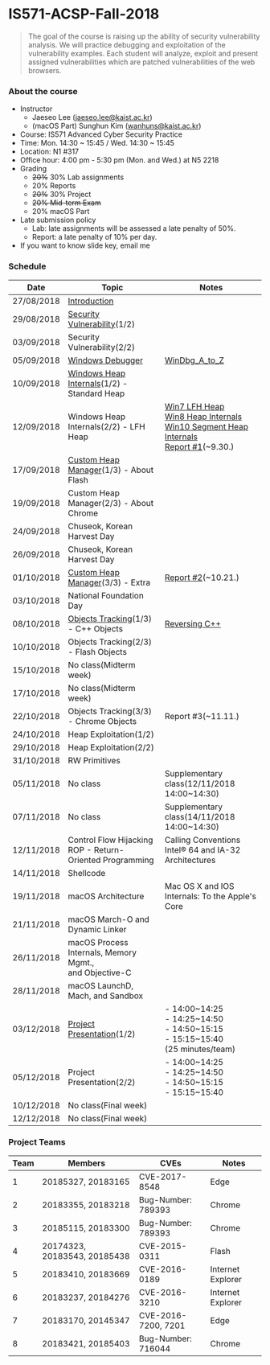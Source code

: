 # IS571-ACSP-Fall-2018 

> The goal of the course is raising up the ability of security vulnerability analysis. We will practice debugging and exploitation of the vulnerability examples. Each student will analyze, exploit and present assigned vulnerabilities which are patched vulnerabilities of the web browsers.

### About the course
* Instructor
	* Jaeseo Lee (jaeseo.lee@kaist.ac.kr)
	* (macOS Part) Sunghun Kim (wanhuns@kaist.ac.kr)
* Course: IS571 Advanced Cyber Security Practice
* Time: Mon. 14:30 ~ 15:45 / Wed. 14:30 ~ 15:45
* Location: N1 #317
* Office hour: 4:00 pm - 5:30 pm (Mon. and Wed.) at N5 2218
* Grading
	* <del>20%</del> 30% Lab assignments
	* 20% Reports
	* <del>20%</del> 30% Project 
	* <del>20% Mid-term Exam</del>
	* 20% macOS Part
* Late submission policy 
	* Lab: late assignments will be assessed a late penalty of 50%.
	* Report: a late penalty of 10% per day.
* If you want to know slide key, email me

### Schedule
| Date       | Topic           | Notes 
|------------|-----------------|-------
| 27/08/2018 | <a href='https://github.com/jaeseolee/IS571-ACSP-Fall-2018/raw/master/lec01/01-Introduction.pdf'>Introduction</a>
| 29/08/2018 | <a href='https://github.com/jaeseolee/IS571-ACSP-Fall-2018/raw/master/lec02/02-Security Vulnerability.pdf'>Security Vulnerability</a>(1/2)
| 03/09/2018 | Security Vulnerability(2/2)
| 05/09/2018 | <a href='https://github.com/jaeseolee/IS571-ACSP-Fall-2018/raw/master/lec03/03-Windows Debugger.pdf'>Windows Debugger</a> | <a href='https://github.com/jaeseolee/IS571-ACSP-Fall-2018/raw/master/lec03/WinDbg_A_to_Z.pdf'>WinDbg_A_to_Z</a>
| 10/09/2018 | <a href='https://github.com/jaeseolee/IS571-ACSP-Fall-2018/raw/master/lec04/04-Windows Heap Internals.pdf'>Windows Heap Internals</a>(1/2) - Standard Heap
| 12/09/2018 | Windows Heap Internals(2/2) - LFH Heap | <a href='https://github.com/jaeseolee/IS571-ACSP-Fall-2018/raw/master/lec04/Understanding_the_Low_Fragmentation_Heap.pdf'>Win7 LFH Heap</a><br><a href='https://github.com/jaeseolee/IS571-ACSP-Fall-2018/raw/master/lec04/Windows_8_Heap_Internals.pdf'>Win8 Heap Internals</a><br><a href='https://github.com/jaeseolee/IS571-ACSP-Fall-2018/raw/master/lec04/Windows_10_Internals.pdf'>Win10 Segment Heap Internals</a><br><a href='https://github.com/jaeseolee/IS571-ACSP-Fall-2018/raw/master/lec04/04-Windows Heap Internals-Report01.pdf'>Report #1</a>(~9.30.)
| 17/09/2018 | <a href='https://github.com/jaeseolee/IS571-ACSP-Fall-2018/raw/master/lec05/05-Custom Heap Manager.pdf'>Custom Heap Manager</a>(1/3) - About Flash
| 19/09/2018 | Custom Heap Manager(2/3) - About Chrome
| 24/09/2018 | Chuseok, Korean Harvest Day
| 26/09/2018 | Chuseok, Korean Harvest Day
| 01/10/2018 | <a href='https://github.com/jaeseolee/IS571-ACSP-Fall-2018/raw/master/lec05/05-Custom Heap Manager_summary.pdf'>Custom Heap Manager</a>(3/3) - Extra | <a href='https://github.com/jaeseolee/IS571-ACSP-Fall-2018/raw/master/lec05/05-Custom Heap Manager-Report02.pdf'>Report #2</a>(~10.21.)
| 03/10/2018 | National Foundation Day
| 08/10/2018 | <a href='https://github.com/jaeseolee/IS571-ACSP-Fall-2018/raw/master/lec06/06-Objects Tracking.pdf'>Objects Tracking</a>(1/3) - C++ Objects | <a href='https://github.com/jaeseolee/IS571-ACSP-Fall-2018/raw/master/lec06/bh-dc-07-Sabanal_Yason-WP.pdf'>Reversing C++</a>
| 10/10/2018 | Objects Tracking(2/3) - Flash Objects
| 15/10/2018 | No class(Midterm week)
| 17/10/2018 | No class(Midterm week)
| 22/10/2018 | Objects Tracking(3/3) - Chrome Objects | Report #3(~11.11.)
| 24/10/2018 | Heap Exploitation(1/2)
| 29/10/2018 | Heap Exploitation(2/2)
| 31/10/2018 | RW Primitives
| 05/11/2018 | No class | Supplementary class(12/11/2018 14:00~14:30)
| 07/11/2018 | No class | Supplementary class(14/11/2018 14:00~14:30)
| 12/11/2018 | Control Flow Hijacking<br>ROP - Return-Oriented Programming | Calling Conventions<br>Intel® 64 and IA-32 Architectures
| 14/11/2018 | Shellcode
| 19/11/2018 | macOS Architecture | Mac OS X and IOS Internals: To the Apple's Core
| 21/11/2018 | macOS March-O and Dynamic Linker
| 26/11/2018 | macOS Process Internals, Memory Mgmt.,<br> and Objective-C
| 28/11/2018 | macOS LaunchD, Mach, and Sandbox
| 03/12/2018 | <a href='https://github.com/jaeseolee/IS571-ACSP-Fall-2018/raw/master/lec11/11-Project.pdf'>Project Presentation</a>(1/2) | <div>- 14:00~14:25<br>- 14:25~14:50<br>- 14:50~15:15<br>- 15:15~15:40<br>(25 minutes/team)</div>
| 05/12/2018 | Project Presentation(2/2) | \- 14:00~14:25<br>\- 14:25~14:50<br>\- 14:50~15:15<br>\- 15:15~15:40
| 10/12/2018 | No class(Final week)
| 12/12/2018 | No class(Final week)

### Project Teams
| Team   | Members                      | CVEs                | Notes   |
|--------|------------------------------|---------------------|---------|
| 1 | 20185327, 20183165 | CVE-2017-8548 | Edge |
| 2 | 20183355, 20183218 | Bug-Number: 789393 | Chrome |
| 3 | 20185115, 20183300 | Bug-Number: 789393 | Chrome |
| 4 | 20174323, 20183543, 20185438 | CVE-2015-0311 | Flash |
| 5 | 20183410, 20183669 | CVE-2016-0189 | Internet Explorer |
| 6 | 20183237, 20184276 | CVE-2016-3210 | Internet Explorer |
| 7 | 20183170, 20145347 | CVE-2016-7200, 7201 | Edge |
| 8 | 20183421, 20185403 | Bug-Number: 716044  | Chrome |

